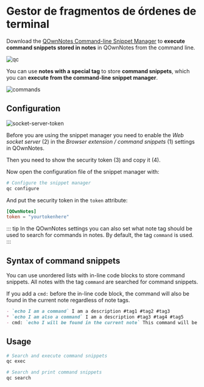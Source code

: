 # Gestor de fragmentos de órdenes de terminal

Download the [QOwnNotes Command-line Snippet Manager](https://github.com/qownnotes/qc/releases) to **execute command snippets stored in notes** in QOwnNotes from the command line.

![qc](/img/qc.png)

You can use **notes with a special tag** to store **command snippets**, which you can **execute from the command-line snippet manager**.

![commands](/img/commands.png)

## Configuration

![socket-server-token](/img/socket-server-token.png)

Before you are using the snippet manager you need to enable the *Web socket server* (2) in the *Browser extension / command snippets* (1) settings in QOwnNotes.

Then you need to show the security token (3) and copy it (4).

Now open the configuration file of the snippet manager with:

```bash
# Configure the snippet manager
qc configure
```

And put the security token in the `token` attribute:

```toml
[QOwnNotes]
token = "yourtokenhere"
```

::: tip
In the QOwnNotes settings you can also set what note tag should be used to search for commands in notes. By default, the tag `command` is used.
:::

## Syntax of command snippets

You can use unordered lists with in-line code blocks to store command snippets. All notes with the tag `command` are searched for command snippets.

If you add a `cmd:` before the in-line code block, the command will also be found in the current note regardless of note tags.

```markdown
- `echo I am a command` I am a description #tag1 #tag2 #tag3
* `echo I am also a command` I am a description #tag3 #tag4 #tag5
- cmd: `echo I will be found in the current note` This command will be found in the current note regardless of note tags
```

## Usage

```bash
# Search and execute command snippets
qc exec
```

```bash
# Search and print command snippets
qc search
```
